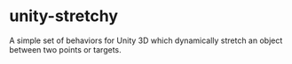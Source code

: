 # unity-stretchy
A simple set of behaviors for Unity 3D which dynamically stretch an object between two points or targets.
